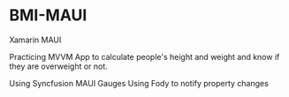 # BMI-MAUI
Xamarin MAUI

Practicing MVVM 
App to calculate people's height and weight and know if they are overweight or not.

Using Syncfusion MAUI Gauges
Using Fody to notify property changes
